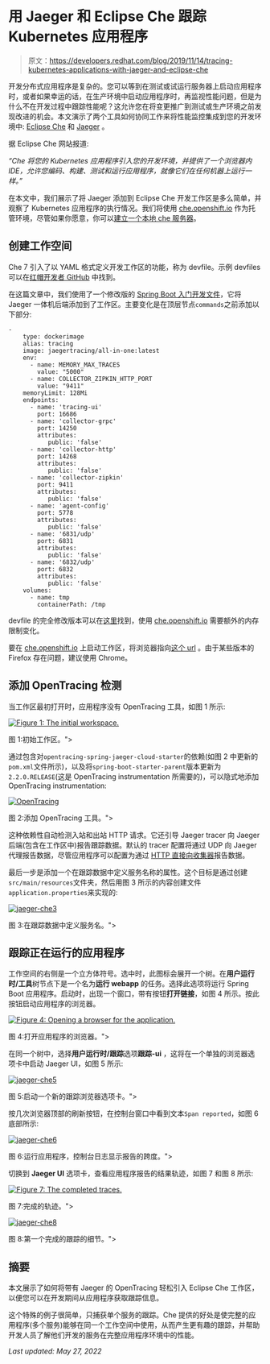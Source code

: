 # 用 Jaeger 和 Eclipse Che 跟踪 Kubernetes 应用程序

> 原文：<https://developers.redhat.com/blog/2019/11/14/tracing-kubernetes-applications-with-jaeger-and-eclipse-che>

开发分布式应用程序是复杂的。您可以等到在测试或试运行服务器上启动应用程序时，或者如果幸运的话，在生产环境中启动应用程序时，再监视性能问题，但是为什么不在开发过程中跟踪性能呢？这允许您在将变更推广到测试或生产环境之前发现改进的机会。本文演示了两个工具如何协同工作来将性能监控集成到您的开发环境中: [Eclipse Che](https://www.eclipse.org/che/) 和 [Jaeger](https://www.jaegertracing.io/) 。

据 Eclipse Che 网站报道:

*“Che 将您的 Kubernetes 应用程序引入您的开发环境，并提供了一个浏览器内 IDE，允许您编码、构建、测试和运行应用程序，就像它们在任何机器上运行一样。”*

在本文中，我们展示了将 Jaeger 添加到 Eclipse Che 开发工作区是多么简单，并观察了 Kubernetes 应用程序的执行情况。我们将使用 [che.openshift.io](http://che.openshift.io/) 作为托管环境，尽管如果你愿意，你可以[建立一个本地 che 服务器](https://www.eclipse.org/che/docs/che-7/running-che-locally/)。

## 创建工作空间

Che 7 引入了以 YAML 格式定义开发工作区的功能，称为 devfile。示例 devfiles 可以在[红帽开发者 GitHub](https://github.com/redhat-developer/devfile) 中找到。

在这篇文章中，我们使用了一个修改版的 [Spring Boot 入门开发文件](https://github.com/redhat-developer/devfile/blob/master/getting-started/spring-boot/devfile.yaml)，它将 Jaeger 一体机后端添加到了工作区。主要变化是在顶层节点`commands`之前添加以下部分:

```
-  
    type: dockerimage  
    alias: tracing  
    image: jaegertracing/all-in-one:latest  
    env:  
      - name: MEMORY_MAX_TRACES  
        value: "5000"  
      - name: COLLECTOR_ZIPKIN_HTTP_PORT  
        value: "9411"  
    memoryLimit: 128Mi  
    endpoints:  
      - name: 'tracing-ui'  
        port: 16686  
      - name: 'collector-grpc'  
        port: 14250  
        attributes:  
           public: 'false'  
      - name: 'collector-http'  
        port: 14268  
        attributes:  
           public: 'false'  
      - name: 'collector-zipkin'  
        port: 9411  
        attributes:  
           public: 'false'  
      - name: 'agent-config'  
        port: 5778  
        attributes:  
           public: 'false'  
      - name: '6831/udp'  
        port: 6831  
        attributes:  
           public: 'false'  
      - name: '6832/udp'  
        port: 6832  
        attributes:  
           public: 'false'  
    volumes:  
      - name: tmp  
        containerPath: /tmp 
```

devfile 的完全修改版本可以在[这里](https://gist.github.com/objectiser/667615926a40d6cd8eb675859ddee1a1)找到，使用 [che.openshift.io](http://che.openshift.io) 需要额外的内存限制变化。

要在 [che.openshift.io](http://che.openshift.io) 上启动工作区，将浏览器指向[这个 url](http://che.openshift.io/f?url=https://gist.githubusercontent.com/objectiser/667615926a40d6cd8eb675859ddee1a1/raw/06d25e2026d7a689dd8b38a343eec9a9cc431cde/che-spring-boot-devfile.yaml) 。由于某些版本的 Firefox 存在问题，建议使用 Chrome。

## 添加 OpenTracing 检测

当工作区最初打开时，应用程序没有 OpenTracing 工具，如图 1 所示:

[![Figure 1: The initial workspace.](img/d337a6aaf358602db0cab60c92c46303.png "jaeger-che1")](/sites/default/files/blog/2019/11/jaeger-che1.png)

图 1:初始工作区。">

通过包含对`opentracing-spring-jaeger-cloud-starter`的依赖(如图 2 中更新的`pom.xml`文件所示)，以及将`spring-boot-starter-parent`版本更新为`2.2.0.RELEASE`(这是 OpenTracing instrumentation 所需要的)，可以隐式地添加 OpenTracing instrumentation:

[![OpenTracing](img/c2845f599f9b39e96c5e3b3a7470d4ae.png "jaeger-che2")](/sites/default/files/blog/2019/11/jaeger-che2.png)

图 2:添加 OpenTracing 工具。">

这种依赖性自动检测入站和出站 HTTP 请求。它还引导 Jaeger tracer 向 Jaeger 后端(包含在工作区中)报告跟踪数据。默认的 tracer 配置将通过 UDP 向 Jaeger 代理报告数据，尽管应用程序可以配置为通过 [HTTP 直接向收集器](https://github.com/opentracing-contrib/java-spring-jaeger#configuration)报告数据。

最后一步是添加一个在跟踪数据中定义服务名称的属性。这个目标是通过创建`src/main/resources`文件夹，然后用图 3 所示的内容创建文件`application.properties`来实现的:

[![](img/bfcac4f78240ad5797102e7e54ef5369.png "jaeger-che3")](/sites/default/files/blog/2019/11/jaeger-che3.png)

图 3:在跟踪数据中定义服务名。">

## 跟踪正在运行的应用程序

工作空间的右侧是一个立方体符号。选中时，此图标会展开一个树。在**用户运行时/工具**树节点下是一个名为**运行 webapp** 的任务。选择此选项将运行 Spring Boot 应用程序。启动时，出现一个窗口，带有按钮**打开链接**，如图 4 所示。按此按钮启动应用程序的浏览器。

[![Figure 4: Opening a browser for the application.](img/136d89ac04d97fe769f84a1c08aeb3ef.png "jaeger-che4")](/sites/default/files/blog/2019/11/jaeger-che4.png)

图 4:打开应用程序的浏览器。">

在同一个树中，选择**用户运行时/跟踪**选项**跟踪-ui** ，这将在一个单独的浏览器选项卡中启动 Jaeger UI，如图 5 所示:

[![](img/f58119f42bfb2e5867e270532d031554.png "jaeger-che5")](/sites/default/files/blog/2019/11/jaeger-che5.png)

图 5:启动一个新的跟踪浏览器选项卡。">

按几次浏览器顶部的刷新按钮，在控制台窗口中看到文本`Span reported`，如图 6 底部所示:

[![](img/903b0d2bed423048e4c27b2c8bc930a7.png "jaeger-che6")](/sites/default/files/blog/2019/11/jaeger-che6.png)

图 6:运行应用程序，控制台日志显示报告的跨度。">

切换到 **Jaeger UI** 选项卡，查看应用程序报告的结果轨迹，如图 7 和图 8 所示:

[![Figure 7: The completed traces.](img/e9039a35eb897823724bf27ee776a1ab.png "jaeger-che7")](/sites/default/files/blog/2019/11/jaeger-che7.png)

图 7:完成的轨迹。">

[![](img/91d7afa7f2c87663141891aa174e0528.png "jaeger-che8")](/sites/default/files/blog/2019/11/jaeger-che8.png)

图 8:第一个完成的跟踪的细节。">

## 摘要

本文展示了如何将带有 Jaeger 的 OpenTracing 轻松引入 Eclipse Che 工作区，以便您可以在开发期间从应用程序获取跟踪信息。

这个特殊的例子很简单，只捕获单个服务的跟踪。Che 提供的好处是使完整的应用程序(多个服务)能够在同一个工作空间中使用，从而产生更有趣的跟踪，并帮助开发人员了解他们开发的服务在完整应用程序环境中的性能。

*Last updated: May 27, 2022*